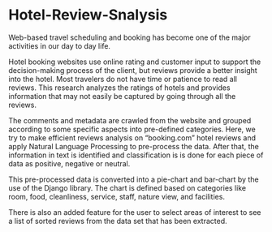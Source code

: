 # Hotel-Review-Snalysis

Web-based travel scheduling and booking has become one of the major activities in our day to day life.

Hotel booking websites use online rating and customer input to support the decision-making process of the client, but reviews provide a better insight into the hotel. Most travelers do not have time or patience to read all reviews. This research analyzes the ratings of hotels and provides information that may not easily be captured by going through all the reviews.

The comments and metadata are crawled from the website and grouped according to some specific aspects into pre-defined categories. Here, we try to make efficient reviews analysis on “booking.com” hotel reviews and apply Natural Language Processing to pre-process the data. After that, the information in text is identified and classification is is done for each piece of data as positive, negative or neutral.

This pre-processed data is converted into a pie-chart and bar-chart by the use of the Django library. The chart is defined based on categories like room, food, cleanliness, service, staff, nature view, and facilities.

There is also an added feature for the user to select areas of interest to see a list of sorted reviews from the data set that has been extracted.
